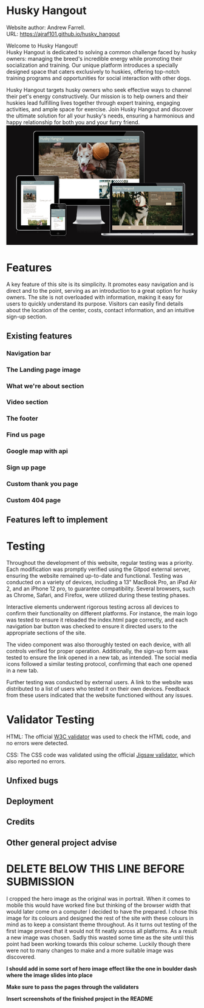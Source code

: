 # Husky Hangout
Website author: Andrew Farrell.  
URL: https://ajraf101.github.io/husky_hangout

Welcome to Husky Hangout!  
Husky Hangout is dedicated to solving a common challenge faced by husky owners: managing the breed's incredible energy while promoting their socialization and training. Our unique platform introduces a specially designed space that caters exclusively to huskies, offering top-notch training programs and opportunities for social interaction with other dogs.

Husky Hangout targets husky owners who seek effective ways to channel their pet's energy constructively. Our mission is to help owners and their huskies lead fulfilling lives together through expert training, engaging activities, and ample space for exercise. Join Husky Hangout and discover the ultimate solution for all your husky's needs, ensuring a harmonious and happy relationship for both you and your furry friend.
![image](assets/screenshots/ami.png)

# Features
A key feature of this site is its simplicity. It promotes easy navigation and is direct and to the point, serving as an introduction to a great option for husky owners. The site is not overloaded with information, making it easy for users to quickly understand its purpose. Visitors can easily find details about the location of the center, costs, contact information, and an intuitive sign-up section.
## Existing features
### Navigation bar
### The Landing page image
### What we're about section
### Video section
### The footer
### Find us page
### Google map with api
### Sign up page
### Custom thank you page
### Custom 404 page
## Features left to implement


# Testing
Throughout the development of this website, regular testing was a priority. Each modification was promptly verified using the Gitpod external server, ensuring the website remained up-to-date and functional. Testing was conducted on a variety of devices, including a 13" MacBook Pro, an iPad Air 2, and an iPhone 12 pro, to guarantee compatibility. Several browsers, such as Chrome, Safari, and Firefox, were utilized during these testing phases.

Interactive elements underwent rigorous testing across all devices to confirm their functionality on different platforms. For instance, the main logo was tested to ensure it reloaded the index.html page correctly, and each navigation bar button was checked to ensure it directed users to the appropriate sections of the site.

The video component was also thoroughly tested on each device, with all controls verified for proper operation. Additionally, the sign-up form was tested to ensure the link opened in a new tab, as intended. The social media icons followed a similar testing protocol, confirming that each one opened in a new tab.

Further testing was conducted by external users. A link to the website was distributed to a list of users who tested it on their own devices. Feedback from these users indicated that the website functioned without any issues.

# Validator Testing
HTML: The official [W3C validator](https://validator.w3.org/) was used to check the HTML code, and no errors were detected.

CSS:
The CSS code was validated using the official [Jigsaw validator](https://jigsaw.w3.org/css-validator/), which also reported no errors.


## Unfixed bugs

## Deployment

## Credits

## Other general project advise





# DELETE BELOW THIS LINE BEFORE SUBMISSION

I cropped the hero image as the original was in portrait. When it comes to mobile this would have worked fine but thinking of the browser width that would later come on a computer I decided to have the prepared. I chose this image for its colours and designed the rest of the site with these colours in mind as to keep a consistant theme throughout. 
As it turns out testing of the first image proved that it would not fit neatly across all platforms. As a result a new image was chosen. Sadly this wasted some time as the site until this point had been working towards this colour scheme. Luckily though there were not to many changes to make and a more suitable image was discovered.


**I should add in some sort of hero image effect like the one in boulder dash where the image slides into place**

**Make sure to pass the pages through the validaters**

**Insert screenshots of the finished project in the README**